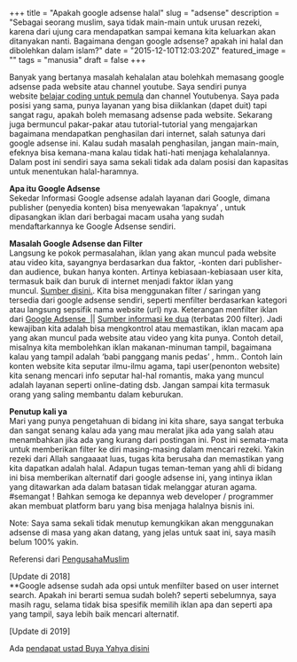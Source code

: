 +++
title = "Apakah google adsense halal"
slug = "adsense"
description = "Sebagai seorang muslim, saya tidak main-main untuk urusan rezeki, karena dari ujung cara mendapatkan sampai kemana kita keluarkan akan ditanyakan nanti. Bagaimana dengan google adsense? apakah ini halal dan dibolehkan dalam islam?"
date = "2015-12-10T12:03:20Z"
featured_image = ""
tags = "manusia"
draft = false
+++ 

Banyak yang bertanya masalah kehalalan atau bolehkah memasang google adsense pada website atau channel youtube. Saya sendiri punya website [belajar coding untuk pemula](https://sko.dev/tips-belajar-coding-untuk-pemula/) dan channel Youtubenya. Saya pada posisi yang sama, punya layanan yang bisa diiklankan (dapet duit) tapi sangat ragu, apakah boleh memasang adsense pada website. Sekarang juga bermuncul pakar-pakar atau tutorial-tutorial yang mengajarkan bagaimana mendapatkan penghasilan dari internet, salah satunya dari google adsense ini. Kalau sudah masalah penghasilan, jangan main-main, efeknya bisa kemana-mana kalau tidak hati-hati menjaga kehalalannya. Dalam post ini sendiri saya sama sekali tidak ada dalam posisi dan kapasitas untuk menentukan halal-haramnya.

**Apa itu Google Adsense**   
Sekedar Informasi Google adsense adalah layanan dari Google, dimana publisher (penyedia konten) bisa menyewakan ‘lapaknya’ , untuk dipasangkan iklan dari berbagai macam usaha yang sudah mendaftarkannya ke Google Adsense sendiri.

**Masalah Google Adsense dan Filter**   
Langsung ke pokok permasalahan, iklan yang akan muncul pada website atau video kita, sayangnya berdasarkan dua faktor, -konten dari publisher- dan audience, bukan hanya konten. Artinya kebiasaan-kebiasaan user kita, termasuk baik dan buruk di internet menjadi faktor iklan yang muncul. [Sumber disini.](https://support.google.com/adsense/answer/9713?hl=en). Kita bisa menggunakan filter / saringan yang tersedia dari google adsense sendiri, seperti menfilter berdasarkan kategori atau langsung sepsifik nama website (url) nya. Keterangan menfilter iklan dari [Google Adsense  ](https://support.google.com/dfp_sb/answer/112663?hl=en)|| [Sumber informasi ke dua](https://support.google.com/adsense/answer/180609) (terbatas 200 filter). Jadi kewajiban kita adalah bisa mengkontrol atau memastikan, iklan macam apa yang akan muncul pada website atau video yang kita punya. Contoh detail, misalnya kita membolehkan iklan makanan-minuman tampil, bagaimana kalau yang tampil adalah ‘babi panggang manis pedas’ , hmm.. Contoh lain konten website kita seputar ilmu-ilmu agama, tapi user(penonton website) kita senang mencari info seputar hal-hal romantis, maka yang muncul adalah layanan seperti online-dating dsb. Jangan sampai kita termasuk orang yang saling membantu dalam keburukan.

**Penutup kali ya**   
Mari yang punya pengetahuan di bidang ini kita share, saya sangat terbuka dan sangat senang kalau ada yang mau meralat jika ada yang salah atau menambahkan jika ada yang kurang dari postingan ini. Post ini semata-mata untuk memberikan filter ke diri masing-masing dalam mencari rezeki. Yakin rezeki dari Allah sangaaaat luas, tugas kita berusaha dan memastikan yang kita dapatkan adalah halal. Adapun tugas teman-teman yang ahli di bidang ini bisa memberikan alternatif dari google adsense ini, yang intinya iklan yang ditawarkan ada dalam batasan tidak melanggar aturan agama. #semangat ! Bahkan semoga ke depannya web developer / programmer akan membuat platform baru yang bisa menjaga halalnya bisnis ini.

Note: Saya sama sekali tidak menutup kemungkikan akan menggunakan adsense di masa yang akan datang, yang jelas untuk saat ini, saya masih belum 100% yakin.

Referensi dari [PengusahaMuslim](http://pengusahamuslim.com/google-adsense-ditinjau-dari-hukum-islam/)

\[Update di 2018\]  
\**Google adsense sudah ada opsi untuk menfilter based on user internet search. Apakah ini berarti semua sudah boleh? seperti sebelumnya, saya masih ragu, selama tidak bisa spesifik memilih iklan apa dan seperti apa yang tampil, saya lebih baik mencari alternatif.

\[Update di 2019\]

Ada [pendapat ustad Buya Yahya disini](https://www.youtube.com/watch?v=R-DKtfUQcpw)